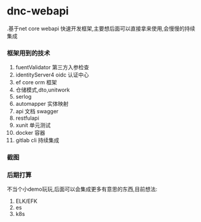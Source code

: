 # dnc-webapi
.基于net core webapi 快速开发框架,主要想后面可以直接拿来使用,会慢慢的持续集成
### 框架用到的技术
1. fuentValidator 第三方入参检查
2. identityServer4 oidc 认证中心
3. ef core orm 框架
4. 仓储模式,dto,unitwork
5. serlog 
6. automapper 实体映射
7. api 文档 swagger
8. restfulapi
9. xunit 单元测试
10. docker 容器
11. gitlab cli 持续集成
### 截图
### 后期打算
不当个小demo玩玩,后面可以会集成更多有意思的东西,目前想法:
1. ELK/EFK
2. es
3. k8s
